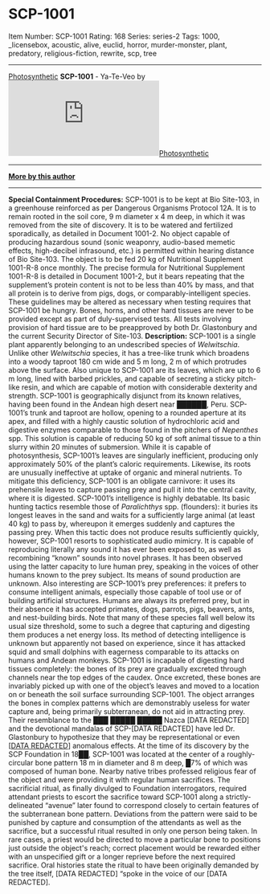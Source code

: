 # SCP-1001
Item Number: SCP-1001
Rating: 168
Series: series-2
Tags: 1000, _licensebox, acoustic, alive, euclid, horror, murder-monster, plant, predatory, religious-fiction, rewrite, scp, tree

---

[Photosynthetic](javascript:;)
**SCP-1001** \- Ya-Te-Veo by [![Photosynthetic](https://www.wikidot.com/avatar.php?userid=361873&amp;size=small&amp;timestamp=1728836478)](http://www.wikidot.com/user:info/photosynthetic)[Photosynthetic](http://www.wikidot.com/user:info/photosynthetic)
* * *
**[More by this author](http://www.scpwiki.com/photosynthetics-personnel-file)**
* * *
**Special Containment Procedures:** SCP-1001 is to be kept at Bio Site-103, in a greenhouse reinforced as per Dangerous Organisms Protocol 12A. It is to remain rooted in the soil core, 9 m diameter x 4 m deep, in which it was removed from the site of discovery. It is to be watered and fertilized sporadically, as detailed in Document 1001-2. No object capable of producing hazardous sound (sonic weaponry, audio-based memetic effects, high-decibel infrasound, etc.) is permitted within hearing distance of Bio Site-103.
The object is to be fed 20 kg of Nutritional Supplement 1001-R-8 once monthly. The precise formula for Nutritional Supplement 1001-R-8 is detailed in Document 1001-2, but it bears repeating that the supplement’s protein content is not to be less than 40% by mass, and that all protein is to derive from pigs, dogs, or comparably-intelligent species. These guidelines may be altered as necessary when testing requires that SCP-1001 be hungry.
Bones, horns, and other hard tissues are never to be provided except as part of duly-supervised tests. All tests involving provision of hard tissue are to be preapproved by both Dr. Glastonbury and the current Security Director of Site-103.
**Description:** SCP-1001 is a single plant apparently belonging to an undescribed species of _Welwitschia_. Unlike other _Welwitschia_ species, it has a tree-like trunk which broadens into a woody taproot 180 cm wide and 5 m long, 2 m of which protrudes above the surface. Also unique to SCP-1001 are its leaves, which are up to 6 m long, lined with barbed prickles, and capable of secreting a sticky pitch-like resin, and which are capable of motion with considerable dexterity and strength. SCP-1001 is geographically disjunct from its known relatives, having been found in the Andean high desert near ██████, Peru.
SCP-1001’s trunk and taproot are hollow, opening to a rounded aperture at its apex, and filled with a highly caustic solution of hydrochloric acid and digestive enzymes comparable to those found in the pitchers of _Nepenthes_ spp. This solution is capable of reducing 50 kg of soft animal tissue to a thin slurry within 20 minutes of submersion.
While it is capable of photosynthesis, SCP-1001’s leaves are singularly inefficient, producing only approximately 50% of the plant’s caloric requirements. Likewise, its roots are unusually ineffective at uptake of organic and mineral nutrients. To mitigate this deficiency, SCP-1001 is an obligate carnivore: it uses its prehensile leaves to capture passing prey and pull it into the central cavity, where it is digested.
SCP-1001’s intelligence is highly debatable. Its basic hunting tactics resemble those of _Paralichthys_ spp. (flounders): it buries its longest leaves in the sand and waits for a sufficiently large animal (at least 40 kg) to pass by, whereupon it emerges suddenly and captures the passing prey. When this tactic does not produce results sufficiently quickly, however, SCP-1001 resorts to sophisticated audio mimicry. It is capable of reproducing literally any sound it has ever been exposed to, as well as recombining “known” sounds into novel phrases. It has been observed using the latter capacity to lure human prey, speaking in the voices of other humans known to the prey subject. Its means of sound production are unknown.
Also interesting are SCP-1001’s prey preferences: it prefers to consume intelligent animals, especially those capable of tool use or of building artificial structures. Humans are always its preferred prey, but in their absence it has accepted primates, dogs, parrots, pigs, beavers, ants, and nest-building birds. Note that many of these species fall well below its usual size threshold, some to such a degree that capturing and digesting them produces a net energy loss. Its method of detecting intelligence is unknown but apparently not based on experience, since it has attacked squid and small dolphins with eagerness comparable to its attacks on humans and Andean monkeys.
SCP-1001 is incapable of digesting hard tissues completely: the bones of its prey are gradually excreted through channels near the top edges of the caudex. Once excreted, these bones are invariably picked up with one of the object’s leaves and moved to a location on or beneath the soil surface surrounding SCP-1001. The object arranges the bones in complex patterns which are demonstrably useless for water capture and, being primarily subterranean, do not aid in attracting prey. Their resemblance to the ███ █████ █████ Nazca [DATA REDACTED] and the devotional mandalas of SCP-[DATA REDACTED] have led Dr. Glastonbury to hypothesize that they may be representational or even [[DATA REDACTED](/scp-2815)] anomalous effects.
At the time of its discovery by the SCP Foundation in 18██, SCP-1001 was located at the center of a roughly-circular bone pattern 18 m in diameter and 8 m deep, █7% of which was composed of human bone. Nearby native tribes professed religious fear of the object and were providing it with regular human sacrifices. The sacrificial ritual, as finally divulged to Foundation interrogators, required attendant priests to escort the sacrifice toward SCP-1001 along a strictly-delineated “avenue” later found to correspond closely to certain features of the subterranean bone pattern. Deviations from the pattern were said to be punished by capture and consumption of the attendants as well as the sacrifice, but a successful ritual resulted in only one person being taken. In rare cases, a priest would be directed to move a particular bone to positions just outside the object's reach; correct placement would be rewarded either with an unspecified gift or a longer reprieve before the next required sacrifice. Oral histories state the ritual to have been originally demanded by the tree itself, [DATA REDACTED] “spoke in the voice of our [DATA REDACTED].